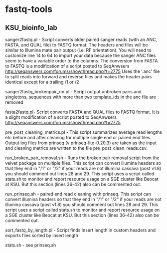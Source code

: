 fastq-tools
===========

KSU_bioinfo_lab
---------------
sanger2fastq.pl - Script converts older paired sanger reads (with an ANC, FASTA, and QUAL file) to FASTQ format. The headers and files will be similar to Illumina mate pair output (i.e. RF orientation). You will need to customize line 14 to 64 to import your data because the sanger ANC files seem to have a variable order to the columns. The conversion from FASTA to FASTQ is a modification of a script posted to SeqAnwsers http://seqanswers.com/forums/showthread.php?t=2775 
Uses the '.anc' file to split reads into forward and reverse files and makes the header pairs identical except for a trailing /1 or /2

sanger2fastq_brokenpair_rm.pl - Script output unbroken pairs and singletons, sequences with more than two template_ids in the anc file are removed

fasta2fastq.pl- Script converts FASTA and QUAL files to FASTQ format. It is a slight modification of a script posted to SeqAnwsers http://seqanswers.com/forums/showthread.php?t=2775 

pre_post_cleaning_metrics.pl - This script summarizes average read lengths etc before and after cleaning for multiple single end or paired end files. Output log files from prinseq (v prinseq-lite-0.20.3) are taken as the input and cleaning metrics are written to the file pre_post_clean_reads.csv.

run_broken_pair_removal.sh - Runs the broken pair removal script from the velvet package on multiple files. This script can convert illumina headers so that they end in "/1" or "/2" if your reads are not illumina cassava (post v1.8) you should comment out lines 28 and 29. This script uses a script called stats.sh to monitor and report resource usage on a SGE cluster like Beocat at KSU. But this section (lines 36-42) also can be commented out.
  
run_prinseq.sh - paired end read cleaning with prinseq. This script can convert illumina headers so that they end in "/1" or "/2" if your reads are not illumina cassava (post v1.8) you should comment out lines 28 and 29. This script uses a script called stats.sh to monitor and report resource usage on a SGE cluster like Beocat at KSU. But this section (lines 36-42) also can be commented out.

sort_fastq_by_length.pl - Script finds insert length in custom headers and exports files sorted by insert length

stats.sh - see prinseq.sh
